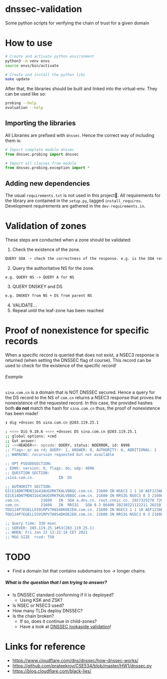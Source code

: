 # dnssec-validation
Some python scripts for verifying the chain of trust for a given domain

# How to use
```sh
# Create and activate python environment
python3 -m venv envs
source envs/bin/activate

# Create and install the python libs
make update
```

After that, the libraries should be built and linked into the virtual-env. They can be used like so:
```sh
probing --help
evaluation --help
```

## Importing the libraries
All Libraries are prefixed with `dnssec`. Hence the correct way of including them is:
```python
# Import complete module dnssec 
from dnssec.probing import dnssec

# Import all classes from module
from dnssec.probing.exception import *
```

## Adding new dependencies
The usual `requirements.txt` is not used in this project. All requirements for the library are contained in the `setup.py`, tagged `install_requires`.
Development requirements are gathered in the `dev-requirements.in`.

# Validation of zones
These steps are conducted when a zone should be validated:

1. Check the existence of the zone.
```sh
QUERY SOA -> check the correctness of the response. e.g. is the SOA response intended for the queried Zone?
```
2. Query the authoritative NS for the zone.
```
e.g. QUERY NS -> QUERY A for NS
```

3. QUERY DNSKEY and DS
```sh
e.g. DNSKEY from NS + DS from parent NS
```

4. VALIDATE...
5. Repeat until the leaf-zone has been reached


# Proof of nonexistence for specific records
When a specific record is queried that does not exist, a NSEC3 response is returned (when setting the DNSSEC flag of course).
This record can be used to check for the existence of the specific record!

###### Example

`sina.com.cn` is a domain that is NOT DNSSEC secured. Hence a query for the DS record to the NS of `com.cn` returns a NSEC3 response that proves the nonexistence of the requested record.
In this case, the provided hashes both **do not** match the hash for `sina.com.cn` thus, the proof of nonexistence has been made!

```sh
❯ dig +dnssec DS sina.com.cn @203.119.25.1

; <<>> DiG 9.10.6 <<>> +dnssec DS sina.com.cn @203.119.25.1
;; global options: +cmd
;; Got answer:
;; ->>HEADER<<- opcode: QUERY, status: NOERROR, id: 8998
;; flags: qr aa rd; QUERY: 1, ANSWER: 0, AUTHORITY: 6, ADDITIONAL: 1
;; WARNING: recursion requested but not available

;; OPT PSEUDOSECTION:
; EDNS: version: 0, flags: do; udp: 4096
;; QUESTION SECTION:
;sina.com.cn.			IN	DS

;; AUTHORITY SECTION:
GICE14DNTMDN31G43AUGVRKTKALVB8QC.com.cn. 21600 IN NSEC3	1 1 10 AEF123AB GKM1KHVFSNSLUTJUBF7JHHPG9F17BRFQ  NS SOA RRSIG DNSKEY NSEC3PARAM
GICE14DNTMDN31G43AUGVRKTKALVB8QC.com.cn. 21600 IN RRSIG	NSEC3 8 3 21600 20210220022234 20210121013539 43326 com.cn. ToFl+N9yvh7v0FKxItIfj9bTcOnjXm/LDhkfBeTOoKXwYPByNfywkKQ4 sxrMfNu/METE8Fl1APpHtXLdKD6scwMi4r8lYCiMIsCOHUN5iwCR+Yho 4fK1TYF8oPP0Ll0+MfjYTJAuU15pOf76YO+yu1C63ubO36pfuBgqMAia DcI=
com.cn.			21600	IN	SOA	a.dns.cn. root.cnnic.cn. 2027325278 7200 3600 2419200 21600
com.cn.			21600	IN	RRSIG	SOA 8 2 86400 20210221122211 20210122112211 43326 com.cn. FpsIqS53QaayhYt0hfVfh/1LT+3WX0IFjDrYrXJ/zujiorbz7kjqr3WR raKm4qNZrHeeEcVjKPvjv8m+7dlcZpYTMSp4R2WoVcI5BdUdB+fZlNu/ QmbGH4VkqDQaPMj17ZCov6gGJeNwGO+g+UKu9hoDgwAeJ3e22gP55H7i jZs=
TDU124P7EGELLSS91RPV7H8S4DKOE2EH.com.cn. 21600 IN NSEC3	1 1 10 AEF123AB UDL9N57ITL4KHVVPPJ5OI1T82JOE3N2V  NS DS RRSIG
TDU124P7EGELLSS91RPV7H8S4DKOE2EH.com.cn. 21600 IN RRSIG	NSEC3 8 3 21600 20210220005534 20210121002555 43326 com.cn. TmpgC0JdVNwh4xCdwTSYhb+C2Ls9riiRxG0kNuJRkwgp20n+QOK8vigZ knYHQozrRSHJNHIMbKaJljV98vPKUxNf7aZwaIba49uQlV2KvToJbCWV UQ2Ia7Gs3KnZuuS9ts/+LsBE+Iya/24ZPooO25LDwVQtR2vY6InAyFw7 +rQ=

;; Query time: 330 msec
;; SERVER: 203.119.25.1#53(203.119.25.1)
;; WHEN: Fri Jan 22 13:22:14 CET 2021
;; MSG SIZE  rcvd: 758
```



# TODO

- Find a domain list that contains subdomains too -> longer chains.

##### What is the question that I am trying to answer?
- Is DNSSEC standard conforming if it is deployed?
    - Using KSK and ZSK?
- Is NSEC or NSEC3 used?
- How many TLDs deploy DNSSEC?
- Is the chain broken?
    - If so, does it continue in child-zones?
    - Have a look at [DNSSEC lookaside validation](https://tools.ietf.org/html/rfc5074)!




# Links for reference
- https://www.cloudflare.com/dns/dnssec/how-dnssec-works/
- https://github.com/prateekroy/CSE534/blob/master/HW1/dnssec.py
- https://blog.cloudflare.com/black-lies/